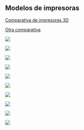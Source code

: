 ## Modelos de impresoras

[Comparativa de impresoras 3D](http://comohacer.eu/comparativa-impresoras-3d/#Comparativa_de_impresoras_3D)

[Otra comparativa](http://buenosybaratos.es/electronica/impresora-3d/las-mejores-impresoras-3d/)

![](./images/3d-yazıcı.jpg)

![](./images/29012014VFSrKJjktqqcorAS.jpg)

![](./images/taz.jpg)

![](./images/he3d-dlt-180-assembled-1.jpg)

![](./images/144-462-thickbox.jpg)

![](./images/theta_polar_3d_printer1.png)

![](./images/maxresdefault.jpg)

![](./images/i2.jpg)

![](./images/replicator-cheap-3d-printer-design1.jpg)

![](./images/scara.jpg)
